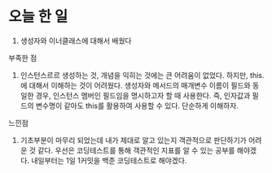 # 오늘 한 일

1) 생성자와 이너클래스에 대해서 배웠다

부족한 점
1) 인스턴스르르 생성하는 것, 개념을 익히는 것에는 큰 어려움이
없었다. 하지만, this.에 대해서 이해하는 것이 어려웠다.
생성자와 메서드의 매개변수 이름이 필드와 동일한 경우, 인스턴스 멤버인
필드임을 명시하고자 할 때 사용한다. 즉, 인자값과 필드의 변수명이 같아도
this를 활용하여 사용할 수 있다. 
단순하게 이해하자.

느낀점

1) 기초부분이 마무리 되었는데 내가 제대로 알고 있는지 객관적으로
판단하기가 어려운 것 같다. 우선은 코딩테스트를 통해 
객관적인 지표를 알 수 있는 공부를 해야겠다. 
내일부터는 1일 1커밋을 백준 코딩테스트로 해야겠다. 